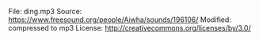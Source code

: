File: ding.mp3
Source: https://www.freesound.org/people/Aiwha/sounds/196106/
Modified: compressed to mp3
License: http://creativecommons.org/licenses/by/3.0/